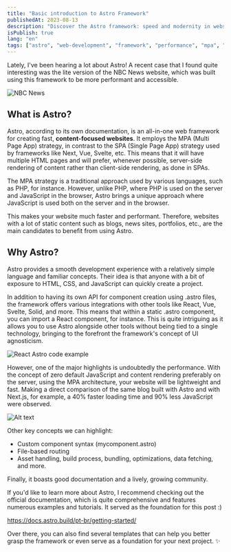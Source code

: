 ```yaml
---
title: "Basic introduction to Astro Framework"
publishedAt: 2023-08-13
description: "Discover the Astro framework: speed and modernity in website creation! ✨🚀"
isPublish: true
lang: "en"
tags: ["astro", "web-development", "framework", "performance", "mpa", "static-site", "tutorial"]
---
```



Lately, I've been hearing a lot about Astro! A recent case that I found quite interesting was the lite version of the NBC News website, which was built using this framework to be more performant and accessible.

![NBC News](https://imgur.com/7cCHIbu.png)

## What is Astro?


Astro, according to its own documentation, is an all-in-one web framework for creating fast, **content-focused websites**. It employs the MPA (Multi Page App) strategy, in contrast to the SPA (Single Page App) strategy used by frameworks like Next, Vue, Svelte, etc. This means that it will have multiple HTML pages and will prefer, whenever possible, server-side rendering of content rather than client-side rendering, as done in SPAs.

The MPA strategy is a traditional approach used by various languages, such as PHP, for instance. However, unlike PHP, where PHP is used on the server and JavaScript in the browser, Astro brings a unique approach where JavaScript is used both on the server and in the browser.

This makes your website much faster and performant. Therefore, websites with a lot of static content such as blogs, news sites, portfolios, etc., are the main candidates to benefit from using Astro.


## Why Astro?

Astro provides a smooth development experience with a relatively simple language and familiar concepts. Their idea is that anyone with a bit of exposure to HTML, CSS, and JavaScript can quickly create a project.

In addition to having its own API for component creation using .astro files, the framework offers various integrations with other tools like React, Vue, Svelte, Solid, and more. This means that within a static .astro component, you can import a React component, for instance. This is quite intriguing as it allows you to use Astro alongside other tools without being tied to a single technology, bringing to the forefront the framework's concept of UI agnosticism.

![React Astro code example](https://imgur.com/I99EsDg.png)

However, one of the major highlights is undoubtedly the performance. With the concept of zero default JavaScript and content rendering preferably on the server, using the MPA architecture, your website will be lightweight and fast. Making a direct comparison of the same blog built with Astro and with Next.js, for example, a 40% faster loading time and 90% less JavaScript were observed.

![Alt text](https://imgur.com/mive5NN.png)

Other key concepts we can highlight:

- Custom component syntax (mycomponent.astro)
- File-based routing
- Asset handling, build process, bundling, optimizations, data fetching, and more.

Finally, it boasts good documentation and a lively, growing community.

If you'd like to learn more about Astro, I recommend checking out the official documentation, which is quite comprehensive and features numerous examples and tutorials. It served as the foundation for this post :)

https://docs.astro.build/pt-br/getting-started/

Over there, you can also find several templates that can help you better grasp the framework or even serve as a foundation for your next project. ✨